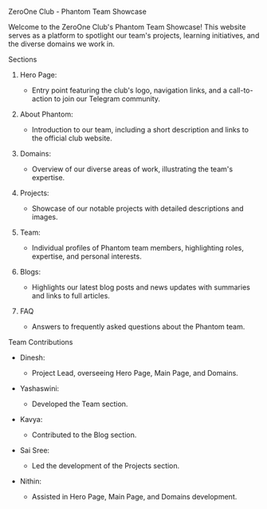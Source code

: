 
 ZeroOne Club - Phantom Team Showcase

Welcome to the ZeroOne Club's Phantom Team Showcase! This website serves as a platform to spotlight our team's projects, learning initiatives, and the diverse domains we work in.

Sections

1. Hero Page:
   - Entry point featuring the club's logo, navigation links, and a call-to-action to join our Telegram community.

2. About Phantom:
   - Introduction to our team, including a short description and links to the official club website.

3. Domains:
   - Overview of our diverse areas of work, illustrating the team's expertise.

4. Projects:
   - Showcase of our notable projects with detailed descriptions and images.

5. Team:
   - Individual profiles of Phantom team members, highlighting roles, expertise, and personal interests.

6. Blogs:
   - Highlights our latest blog posts and news updates with summaries and links to full articles.

7. FAQ
   - Answers to frequently asked questions about the Phantom team.

Team Contributions

- Dinesh:
   - Project Lead, overseeing Hero Page, Main Page, and Domains.

- Yashaswini:
   - Developed the Team section.

- Kavya:
   - Contributed to the Blog section.

- Sai Sree:
   - Led the development of the Projects section.

- Nithin:
   - Assisted in Hero Page, Main Page, and Domains development.

